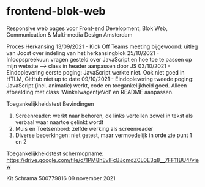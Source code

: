 # frontend-blok-web
Responsive web pages voor Front-end Development, Blok Web, Communication & Multi-media Design Amsterdam

Proces Herkansing
13/09/2021 - Kick Off Teams meeting bijgewoond: uitleg van Joost over indeling van het herkansingblok
25/10/2021 - Inloopspreekuur: vragen gesteld over JavaScript en hoe toe te passen op mijn website --> class in header aanpassen door JS
03/10/2021 - Eindoplevering eerste poging: JavaScript werkte niet. Ook niet goed in HTLM, GitHub niet up to date
09/10/2021 - Eindoplevering tweede poging: JavaScript (incl. animatie) werkt, code en toegankelijkheid goed. Alleen afbeelding met class 'WinkelwagentjeVol' en README aanpassen.

Toegankelijkheidstest Bevindingen
1. Screenreader: werkt naar behoren, de links vertellen zowel in tekst als verbaal waar naartoe gelinkt wordt
2. Muis en Toetsenbord: zelfde werking als screenreader
3. Diverse beperkingen: niet getest, maar vermoedelijk in orde zie punt 1 en 2

Toegankelijkheidstest schermopname: https://drive.google.com/file/d/1PM8hEvIFcBJcmdZ0L0E3q8__7FF11BU4/view

Kit Schrama
500779816
09 november 2021
